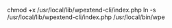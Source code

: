 chmod +x /usr/local/lib/wpextend-cli/index.php
ln -s /usr/local/lib/wpextend-cli/index.php /usr/local/bin/wpe